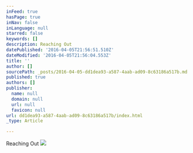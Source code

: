 ```yaml
---
inFeed: true
hasPage: true
inNav: false
inLanguage: null
starred: false
keywords: []
description: Reaching Out
datePublished: '2016-04-05T21:56:51.510Z'
dateModified: '2016-04-05T21:56:04.553Z'
title: ''
author: []
sourcePath: _posts/2016-04-05-dd1dea93-a587-4aab-ad09-8c63186a517b.md
published: true
authors: []
publisher:
  name: null
  domain: null
  url: null
  favicon: null
url: dd1dea93-a587-4aab-ad09-8c63186a517b/index.html
_type: Article

---
```

Reaching Out
![](https://the-grid-user-content.s3-us-west-2.amazonaws.com/49cf395b-8d8f-4576-bb8f-12523b5d178f.jpg)